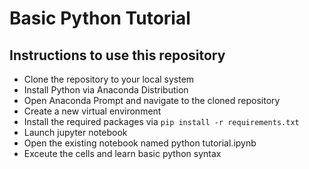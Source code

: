# Basic Python Tutorial

## Instructions to use this repository

- Clone the repository to your local system
- Install Python via Anaconda Distribution
- Open Anaconda Prompt and navigate to the cloned repository
- Create a new virtual environment
- Install the required packages via `pip install -r requirements.txt`
- Launch jupyter notebook
- Open the existing notebook named python tutorial.ipynb
- Exceute the cells and learn basic python syntax
